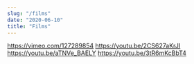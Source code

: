 ```yaml
---
slug: "/films"
date: "2020-06-10"
title: "Films"
---
```


https://vimeo.com/127289854
https://youtu.be/2CS627aKrJI
https://youtu.be/aTNVe_BAELY
https://youtu.be/3tR6mKcBbT4
